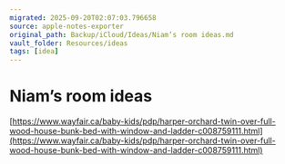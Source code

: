 ```yaml
---
migrated: 2025-09-20T02:07:03.796658
source: apple-notes-exporter
original_path: Backup/iCloud/Ideas/Niam’s room ideas.md
vault_folder: Resources/ideas
tags: [idea]
---
```

# Niam’s room ideas 
[https://www.wayfair.ca/baby-kids/pdp/harper-orchard-twin-over-full-wood-house-bunk-bed-with-window-and-ladder-c008759111.html](https://www.wayfair.ca/baby-kids/pdp/harper-orchard-twin-over-full-wood-house-bunk-bed-with-window-and-ladder-c008759111.html)


